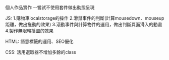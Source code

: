 個人作品實作
--嘗試不使用套件做出動態呈現

JS:
1.購物車localstorage的操作
2.滑鼠事件的判斷(計算mousedown、mouseup距離，做出拖動的效果)
3.滾動事件與計算物件的運用，做出判斷頁面滑入的動畫
4.製作無限輪播圖的效果

HTML:
語意標籤的運用、SEO優化

CSS:
活用選取器不增加多餘的class
